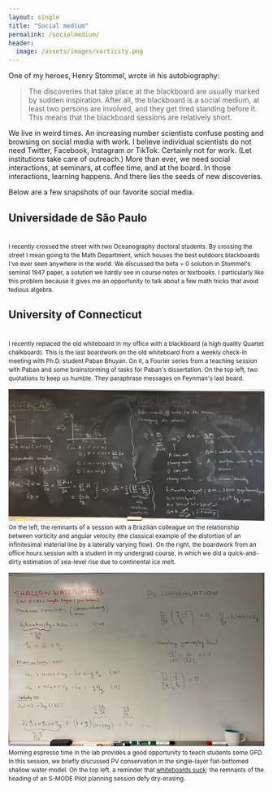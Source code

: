 ```yaml
---
layout: single
title: "Social medium"
permalink: /socialmedium/
header:
  image: /assets/images/vorticity.png
---
```


 One of my heroes, Henry Stommel, wrote in his autobiography:
 
>The discoveries that take place at the 
blackboard are usually marked by sudden inspiration. After all, the blackboard
is a social medium, at least two persons are involved, and they get tired
standing before it. This means that  the blackboard sessions are relatively
short.  

We live in weird times.  An increasing number scientists confuse posting and browsing on social media with work.  I believe individual scientists do not need Twitter, Facebook, Instagram or TikTok. Certainly not for work. (Let institutions take care of outreach.) More than ever, we need social interactions, at seminars, at coffee time,  and at the board. In  those interactions, learning happens. And there lies the seeds of new discoveries.

Below are a few snapshots of our favorite social media.


## Universidade de São Paulo


<div class="row">
    <div class="col-sm mt-3 mt-md-0">
        <img class="img-fluid rounded z-depth-1" src="/assets/images/blackboard2.png" alt="" title="example image" />
    </div>
</div>
<div class="caption">
    <small>I recently crossed the street with two Oceanography doctoral students. By crossing the street I mean going to the Math Department, which houses the best outdoors blackboards I've ever seen anywhere in the world. We discussed the beta = 0 solution in Stommel's seminal 1947 paper, a solution we hardly see in course notes or textbooks. I particularly like this problem because it gives me an opportunity to talk about a few math tricks that avoid tedious algebra.</small>
</div>

<p></p>
<p></p>
<p></p>
<p></p>
<p></p>
<p></p>


## University of Connecticut




<div class="row">
    <div class="col-sm mt-3 mt-md-0">
        <img class="img-fluid rounded z-depth-1" src="/assets/images/whiteboard1.png" alt="" title="example image" />
    </div>
</div>
<div class="caption">
    <small>I recently replaced the old whiteboard in my office with a blackboard (a high
    quality Quartet chalkboard). This is the last boardwork on the old
    whiteboard from a weekly check-in meeting with Ph.D. student Paban Bhuyan. 
    On it, a Fourier series from a teaching session with Paban and some brainstorming 
    of tasks for Paban's dissertation. On the top left, two quotations 
    to keep us humble. They paraphrase messages on Feynman's last board.</small>
</div>

<p></p>
<p></p>
<p></p>
<p></p>
<p></p>
<p></p>


<div class="row">
    <div class="col-sm mt-3 mt-md-0">
        <img class="img-fluid rounded z-depth-1" src="/assets/images/blackboard1.png" alt="" title="example image" />
    </div>
</div>
<div class="caption"><small>
    On the left, the remnants of a session with a Brazilian colleague on the
    relationship between vorticity and angular velocity (the classical
    example of the distortion of an infinitesimal material line by a laterally 
    varying flow). On the right, the boardwork from an office hours session with a 
    student in my undergrad course, in which we did a quick-and-dirty
    estimation of sea-level rise 
    due to continental ice melt.</small>
</div>

<p></p>
<p></p>
<p></p>
<p></p>
<p></p>
<p></p>

<div class="row">
    <div class="col-sm mt-3 mt-md-0">
        <img class="img-fluid rounded z-depth-1" src="/assets/images/whiteboard2.png" alt="" title="example image" />
    </div>
</div>
<div class="caption">
<small>Morning espresso time in the lab provides a good opportunity to teach students
some GFD. In this session, we briefly discussed PV conservation in the single-layer
flat-bottomed shallow water model. On the top left, a reminder that <ins><a href="https://www.wired.com/2008/01/su-whiteboards">whiteboards suck</a></ins>: the remnants of the
heading of an S-MODE Pilot planning session defy dry-erasing.</small>
</div>